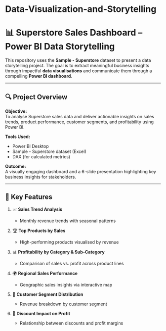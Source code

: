 # Data-Visualization-and-Storytelling

# 📊 Superstore Sales Dashboard – Power BI Data Storytelling

This repository uses the **Sample - Superstore** dataset to present a data storytelling project. The goal is to extract meaningful business insights through impactful **data visualisations** and communicate them through a compelling **Power BI dashboard**.

---

## 🔍 Project Overview

**Objective:**  
To analyse Superstore sales data and deliver actionable insights on sales trends, product performance, customer segments, and profitability using Power BI.

**Tools Used:**
- Power BI Desktop
- Sample - Superstore dataset (Excel)
- DAX (for calculated metrics)

**Outcome:**  
A visually engaging dashboard and a 6-slide presentation highlighting key business insights for stakeholders.

---

## 🧩 Key Features

1. 📈 **Sales Trend Analysis**  
   - Monthly revenue trends with seasonal patterns

2. 🏆 **Top Products by Sales**  
   - High-performing products visualised by revenue

3. 📊 **Profitability by Category & Sub-Category**  
   - Comparison of sales vs. profit across product lines

4. 🌍 **Regional Sales Performance**  
   - Geographic sales insights via interactive map

5. 👥 **Customer Segment Distribution**  
   - Revenue breakdown by customer segment

6. 💸 **Discount Impact on Profit**  
   - Relationship between discounts and profit margins





